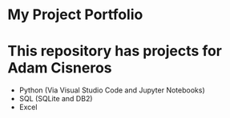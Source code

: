 # My Project Portfolio
# This repository has projects for Adam Cisneros
- Python (Via Visual Studio Code and Jupyter Notebooks)
- SQL (SQLite and DB2)
- Excel
